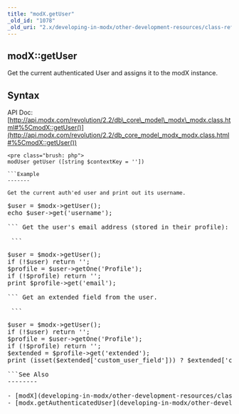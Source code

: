 ```yaml
---
title: "modX.getUser"
_old_id: "1078"
_old_uri: "2.x/developing-in-modx/other-development-resources/class-reference/modx/modx.getuser"
---
```


modX::getUser
-------------

 Get the current authenticated User and assigns it to the modX instance.

Syntax
------

 API Doc: [http://api.modx.com/revolution/2.2/db\_core\_model\_modx\_modx.class.html#%5CmodX::getUser()](http://api.modx.com/revolution/2.2/db_core_model_modx_modx.class.html#%5CmodX::getUser())

 ```
<pre class="brush: php">
modUser getUser ([string $contextKey = ''])

```Example
-------

 Get the current auth'ed user and print out its username.

 ```
<pre class="brush: php">
$user = $modx->getUser();
echo $user->get('username');

``` Get the user's email address (stored in their profile):

 ```
<pre class="brush: php">
$user = $modx->getUser();
if (!$user) return '';
$profile = $user->getOne('Profile');
if (!$profile) return '';
print $profile->get('email');

``` Get an extended field from the user.

 ```
<pre class="brush: php">
$user = $modx->getUser();
if (!$user) return '';
$profile = $user->getOne('Profile');
if (!$profile) return '';
$extended = $profile->get('extended');
print (isset($extended['custom_user_field'])) ? $extended['custom_user_field'] : '';

```See Also
--------

- [modX](developing-in-modx/other-development-resources/class-reference/modx "modX")
- [modx.getAuthenticatedUser](developing-in-modx/other-development-resources/class-reference/modx/modx.getauthenticateduser)